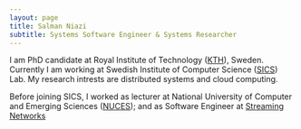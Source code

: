 ```yaml
---
layout: page
title: Salman Niazi 
subtitle: Systems Software Engineer & Systems Researcher 
---
```


I am PhD candidate at Royal Institute of Technology  (<a href="http://www.kth.se">KTH</a>), Sweden. Currently I am working at Swedish Institute of Computer Science (<a id="a_text" href="http://www.sics.se">SICS</a>)  Lab. My research intrests are distributed systems and cloud computing.</p>
            <p class="grey">Before joining SICS, I worked as lecturer at National University of Computer and Emerging Sciences (<a id="a_text" href="http://nu.edu.pk">NUCES</a>); and as Software Engineer at <a id="a_text" href="http://www.streaming-networks.com">Streaming Networks</a>

